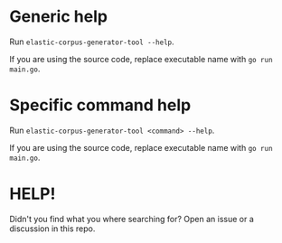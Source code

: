 # Generic help

Run `elastic-corpus-generator-tool --help`.

If you are using the source code, replace executable name with `go run main.go`.

# Specific command help

Run `elastic-corpus-generator-tool <command> --help`.

If you are using the source code, replace executable name with `go run main.go`.

# HELP!

Didn't you find what you where searching for? Open an issue or a discussion in this repo.
